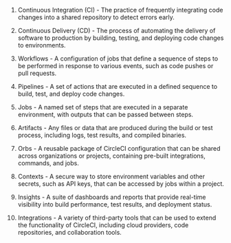 1. Continuous Integration (CI) - The practice of frequently integrating code changes into a shared repository to detect errors early.

2. Continuous Delivery (CD) - The process of automating the delivery of software to production by building, testing, and deploying code changes to environments.

3. Workflows - A configuration of jobs that define a sequence of steps to be performed in response to various events, such as code pushes or pull requests.

4. Pipelines - A set of actions that are executed in a defined sequence to build, test, and deploy code changes.

5. Jobs - A named set of steps that are executed in a separate environment, with outputs that can be passed between steps.

6. Artifacts - Any files or data that are produced during the build or test process, including logs, test results, and compiled binaries.

7. Orbs - A reusable package of CircleCI configuration that can be shared across organizations or projects, containing pre-built integrations, commands, and jobs.

8. Contexts - A secure way to store environment variables and other secrets, such as API keys, that can be accessed by jobs within a project.

9. Insights - A suite of dashboards and reports that provide real-time visibility into build performance, test results, and deployment status. 

10. Integrations - A variety of third-party tools that can be used to extend the functionality of CircleCI, including cloud providers, code repositories, and collaboration tools.
